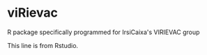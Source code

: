 # viRievac
R package specifically programmed for IrsiCaixa's VIRIEVAC group

This line is from Rstudio.
